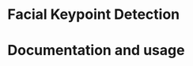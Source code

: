 Facial Keypoint Detection
=========================


Documentation and usage
=======================

